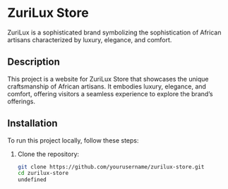 # ZuriLux Store

ZuriLux is a sophisticated brand symbolizing the sophistication of African artisans characterized by luxury, elegance, and comfort.

## Description

This project is a website for ZuriLux Store that showcases the unique craftsmanship of African artisans. It embodies luxury, elegance, and comfort, offering visitors a seamless experience to explore the brand’s offerings.

## Installation

To run this project locally, follow these steps:

1. Clone the repository:
   ```bash
   git clone https://github.com/yourusername/zurilux-store.git
   cd zurilux-store
   undefined
